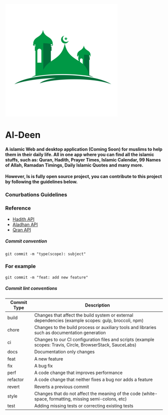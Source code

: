 ![Logo](/public/logo-tranparent.png)
# Al-Deen 


####  A islamic Web and desktop application (Coming Soon)  for muslims to help them in their daily life. All in one app where you can find all the islamic stuffs, such as: Quran, Hadith, Prayer Times,  Islamic Calendar,    99 Names of Allah, Ramadan Timings,   Daily Islamic Quotes and many more. 


#### However,  Is is fully open source project, you can contribute to this project by following the guidelines below.

### Conurbations Guidelines

### Reference
- [Hadith API](https://www.hadithapi.com)
- [Aladhan API ](https://aladhan.com/)
- [Qran API](https://alquran.cloud/api)

##### Commit convention
```
git commit -m "type(scope): subject"
```


### For example
```
git commit -m "feat: add new feature"
```

##### Commit lint conventions

| Commit Type | Description                                                                                                 |
| ----------- | ----------------------------------------------------------------------------------------------------------- |
| build       | Changes that affect the build system or external dependencies (example scopes: gulp, broccoli, npm)         |
| chore       | Changes to the build process or auxiliary tools and libraries such as documentation generation              |
| ci          | Changes to our CI configuration files and scripts (example scopes: Travis, Circle, BrowserStack, SauceLabs) |
| docs        | Documentation only changes                                                                                  |
| feat        | A new feature                                                                                               |
| fix         | A bug fix                                                                                                   |
| perf        | A code change that improves performance                                                                     |
| refactor    | A code change that neither fixes a bug nor adds a feature                                                   |
| revert      | Reverts a previous commit                                                                                   |
| style       | Changes that do not affect the meaning of the code (white-space, formatting, missing semi-colons, etc)      |
| test        | Adding missing tests or correcting existing tests                                                           |

